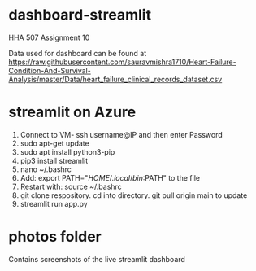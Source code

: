 # dashboard-streamlit
HHA 507 Assignment 10

Data used for dashboard can be found at https://raw.githubusercontent.com/sauravmishra1710/Heart-Failure-Condition-And-Survival-Analysis/master/Data/heart_failure_clinical_records_dataset.csv

# streamlit on Azure
1. Connect to VM- ssh username@IP and then enter Password
2. sudo apt-get update
3. sudo apt install python3-pip
4. pip3 install streamlit
5. nano ~/.bashrc
6. Add: export PATH="$HOME/.local/bin:$PATH" to the file
7. Restart with: source ~/.bashrc
8. git clone respository. cd into directory. git pull origin main to update
9. streamlit run app.py

# photos folder
Contains screenshots of the live streamlit dashboard
